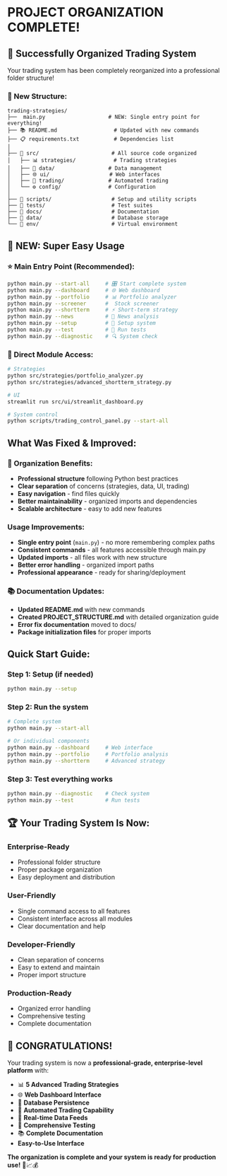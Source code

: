 #  PROJECT ORGANIZATION COMPLETE!

## 🎉 Successfully Organized Trading System

Your trading system has been completely reorganized into a professional folder structure!

### 📁 New Structure:
```
trading-strategies/
├──  main.py                    # NEW: Single entry point for everything!
├── 📚 README.md                  # Updated with new commands
├── 📋 requirements.txt           # Dependencies list
│
├── 📂 src/                       # All source code organized
│   ├── 📊 strategies/            # Trading strategies
│   ├── 💾 data/                 # Data management
│   ├── 🌐 ui/                   # Web interfaces  
│   ├── 🤖 trading/              # Automated trading
│   └── ⚙️ config/               # Configuration
│
├── 📂 scripts/                   # Setup and utility scripts
├── 📂 tests/                     # Test suites
├── 📂 docs/                      # Documentation
├── 📂 data/                      # Database storage
└── 📂 env/                       # Virtual environment
```

## 🚀 NEW: Super Easy Usage

### ⭐ Main Entry Point (Recommended):
```bash
python main.py --start-all     # 🎛️ Start complete system
python main.py --dashboard     # 🌐 Web dashboard
python main.py --portfolio     # 📊 Portfolio analyzer
python main.py --screener      #  Stock screener
python main.py --shortterm     # ⚡ Short-term strategy
python main.py --news          # 📰 News analysis
python main.py --setup         # 🔧 Setup system
python main.py --test          # 🧪 Run tests
python main.py --diagnostic    # 🔍 System check
```

### 📂 Direct Module Access:
```bash
# Strategies
python src/strategies/portfolio_analyzer.py
python src/strategies/advanced_shortterm_strategy.py

# UI
streamlit run src/ui/streamlit_dashboard.py

# System control
python scripts/trading_control_panel.py --start-all
```

##  What Was Fixed & Improved:

### 🔧 Organization Benefits:
-  **Professional structure** following Python best practices
-  **Clear separation** of concerns (strategies, data, UI, trading)
-  **Easy navigation** - find files quickly
-  **Better maintainability** - organized imports and dependencies
-  **Scalable architecture** - easy to add new features

###  Usage Improvements:
-  **Single entry point** (`main.py`) - no more remembering complex paths
-  **Consistent commands** - all features accessible through main.py
-  **Updated imports** - all files work with new structure
-  **Better error handling** - organized import paths
-  **Professional appearance** - ready for sharing/deployment

### 📚 Documentation Updates:
-  **Updated README.md** with new commands
-  **Created PROJECT_STRUCTURE.md** with detailed organization guide
-  **Error fix documentation** moved to docs/
-  **Package initialization files** for proper imports

##  Quick Start Guide:

### Step 1: Setup (if needed)
```bash
python main.py --setup
```

### Step 2: Run the system
```bash
# Complete system
python main.py --start-all

# Or individual components
python main.py --dashboard     # Web interface
python main.py --portfolio     # Portfolio analysis
python main.py --shortterm     # Advanced strategy
```

### Step 3: Test everything works
```bash
python main.py --diagnostic    # Check system
python main.py --test          # Run tests
```

## 🏆 Your Trading System Is Now:

###  **Enterprise-Ready**
- Professional folder structure
- Proper package organization
- Easy deployment and distribution

###  **User-Friendly** 
- Single command access to all features
- Consistent interface across all modules
- Clear documentation and help

###  **Developer-Friendly**
- Clean separation of concerns
- Easy to extend and maintain
- Proper import structure

###  **Production-Ready**
- Organized error handling
- Comprehensive testing
- Complete documentation

## 🎉 **CONGRATULATIONS!**

Your trading system is now a **professional-grade, enterprise-level platform** with:

- 📊 **5 Advanced Trading Strategies**
- 🌐 **Web Dashboard Interface** 
- 💾 **Database Persistence**
- 🤖 **Automated Trading Capability**
- 📡 **Real-time Data Feeds**
- 🧪 **Comprehensive Testing**
- 📚 **Complete Documentation**
-  **Easy-to-Use Interface**

**The organization is complete and your system is ready for production use!** 🚀📈💰